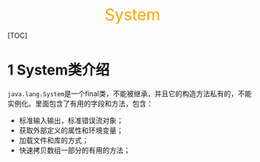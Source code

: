 <center><font color="#FFA500" size="6">System</font></center>

[TOC]

# 1 System类介绍

`java.lang.System`是一个final类，不能被继承，并且它的构造方法私有的，不能实例化。里面包含了有用的字段和方法，包含：

- 标准输入输出，标准错误流对象；
- 获取外部定义的属性和环境变量；
- 加载文件和库的方式；
- 快速拷贝数组一部分的有用的方法；

